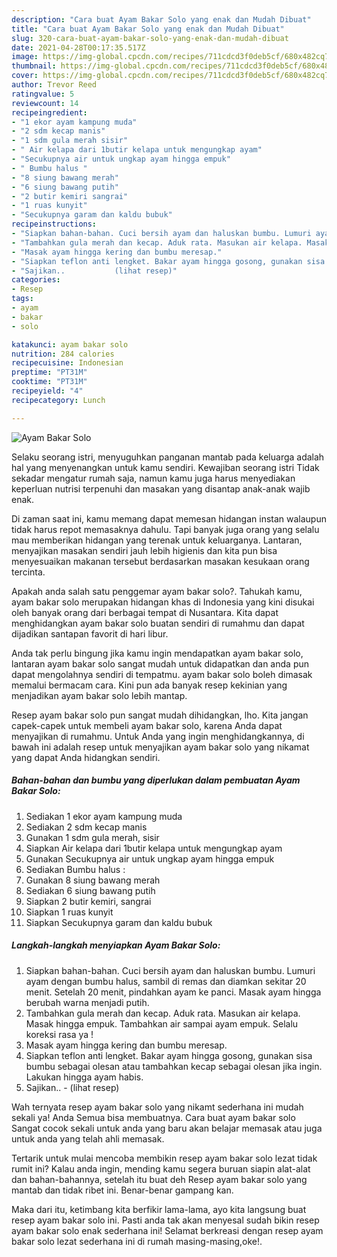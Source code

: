 ```yaml
---
description: "Cara buat Ayam Bakar Solo yang enak dan Mudah Dibuat"
title: "Cara buat Ayam Bakar Solo yang enak dan Mudah Dibuat"
slug: 320-cara-buat-ayam-bakar-solo-yang-enak-dan-mudah-dibuat
date: 2021-04-28T00:17:35.517Z
image: https://img-global.cpcdn.com/recipes/711cdcd3f0deb5cf/680x482cq70/ayam-bakar-solo-foto-resep-utama.jpg
thumbnail: https://img-global.cpcdn.com/recipes/711cdcd3f0deb5cf/680x482cq70/ayam-bakar-solo-foto-resep-utama.jpg
cover: https://img-global.cpcdn.com/recipes/711cdcd3f0deb5cf/680x482cq70/ayam-bakar-solo-foto-resep-utama.jpg
author: Trevor Reed
ratingvalue: 5
reviewcount: 14
recipeingredient:
- "1 ekor ayam kampung muda"
- "2 sdm kecap manis"
- "1 sdm gula merah sisir"
- " Air kelapa dari 1butir kelapa untuk mengungkap ayam"
- "Secukupnya air untuk ungkap ayam hingga empuk"
- " Bumbu halus "
- "8 siung bawang merah"
- "6 siung bawang putih"
- "2 butir kemiri sangrai"
- "1 ruas kunyit"
- "Secukupnya garam dan kaldu bubuk"
recipeinstructions:
- "Siapkan bahan-bahan. Cuci bersih ayam dan haluskan bumbu. Lumuri ayam dengan bumbu halus, sambil di remas dan diamkan sekitar 20 menit. Setelah 20 menit, pindahkan ayam ke panci. Masak ayam hingga berubah warna menjadi putih."
- "Tambahkan gula merah dan kecap. Aduk rata. Masukan air kelapa. Masak hingga empuk. Tambahkan air sampai ayam empuk. Selalu koreksi rasa ya !"
- "Masak ayam hingga kering dan bumbu meresap."
- "Siapkan teflon anti lengket. Bakar ayam hingga gosong, gunakan sisa bumbu sebagai olesan atau tambahkan kecap sebagai olesan jika ingin. Lakukan hingga ayam habis."
- "Sajikan..           (lihat resep)"
categories:
- Resep
tags:
- ayam
- bakar
- solo

katakunci: ayam bakar solo 
nutrition: 284 calories
recipecuisine: Indonesian
preptime: "PT31M"
cooktime: "PT31M"
recipeyield: "4"
recipecategory: Lunch

---
```



![Ayam Bakar Solo](https://img-global.cpcdn.com/recipes/711cdcd3f0deb5cf/680x482cq70/ayam-bakar-solo-foto-resep-utama.jpg)

Selaku seorang istri, menyuguhkan panganan mantab pada keluarga adalah hal yang menyenangkan untuk kamu sendiri. Kewajiban seorang istri Tidak sekadar mengatur rumah saja, namun kamu juga harus menyediakan keperluan nutrisi terpenuhi dan masakan yang disantap anak-anak wajib enak.

Di zaman  saat ini, kamu memang dapat memesan hidangan instan walaupun tidak harus repot memasaknya dahulu. Tapi banyak juga orang yang selalu mau memberikan hidangan yang terenak untuk keluarganya. Lantaran, menyajikan masakan sendiri jauh lebih higienis dan kita pun bisa menyesuaikan makanan tersebut berdasarkan masakan kesukaan orang tercinta. 



Apakah anda salah satu penggemar ayam bakar solo?. Tahukah kamu, ayam bakar solo merupakan hidangan khas di Indonesia yang kini disukai oleh banyak orang dari berbagai tempat di Nusantara. Kita dapat menghidangkan ayam bakar solo buatan sendiri di rumahmu dan dapat dijadikan santapan favorit di hari libur.

Anda tak perlu bingung jika kamu ingin mendapatkan ayam bakar solo, lantaran ayam bakar solo sangat mudah untuk didapatkan dan anda pun dapat mengolahnya sendiri di tempatmu. ayam bakar solo boleh dimasak memalui bermacam cara. Kini pun ada banyak resep kekinian yang menjadikan ayam bakar solo lebih mantap.

Resep ayam bakar solo pun sangat mudah dihidangkan, lho. Kita jangan capek-capek untuk membeli ayam bakar solo, karena Anda dapat menyajikan di rumahmu. Untuk Anda yang ingin menghidangkannya, di bawah ini adalah resep untuk menyajikan ayam bakar solo yang nikamat yang dapat Anda hidangkan sendiri.

<!--inarticleads1-->

##### Bahan-bahan dan bumbu yang diperlukan dalam pembuatan Ayam Bakar Solo:

1. Sediakan 1 ekor ayam kampung muda
1. Sediakan 2 sdm kecap manis
1. Gunakan 1 sdm gula merah, sisir
1. Siapkan  Air kelapa dari 1butir kelapa untuk mengungkap ayam
1. Gunakan Secukupnya air untuk ungkap ayam hingga empuk
1. Sediakan  Bumbu halus :
1. Gunakan 8 siung bawang merah
1. Sediakan 6 siung bawang putih
1. Siapkan 2 butir kemiri, sangrai
1. Siapkan 1 ruas kunyit
1. Siapkan Secukupnya garam dan kaldu bubuk




<!--inarticleads2-->

##### Langkah-langkah menyiapkan Ayam Bakar Solo:

1. Siapkan bahan-bahan. Cuci bersih ayam dan haluskan bumbu. Lumuri ayam dengan bumbu halus, sambil di remas dan diamkan sekitar 20 menit. Setelah 20 menit, pindahkan ayam ke panci. Masak ayam hingga berubah warna menjadi putih.
1. Tambahkan gula merah dan kecap. Aduk rata. Masukan air kelapa. Masak hingga empuk. Tambahkan air sampai ayam empuk. Selalu koreksi rasa ya !
1. Masak ayam hingga kering dan bumbu meresap.
1. Siapkan teflon anti lengket. Bakar ayam hingga gosong, gunakan sisa bumbu sebagai olesan atau tambahkan kecap sebagai olesan jika ingin. Lakukan hingga ayam habis.
1. Sajikan.. -           (lihat resep)




Wah ternyata resep ayam bakar solo yang nikamt sederhana ini mudah sekali ya! Anda Semua bisa membuatnya. Cara buat ayam bakar solo Sangat cocok sekali untuk anda yang baru akan belajar memasak atau juga untuk anda yang telah ahli memasak.

Tertarik untuk mulai mencoba membikin resep ayam bakar solo lezat tidak rumit ini? Kalau anda ingin, mending kamu segera buruan siapin alat-alat dan bahan-bahannya, setelah itu buat deh Resep ayam bakar solo yang mantab dan tidak ribet ini. Benar-benar gampang kan. 

Maka dari itu, ketimbang kita berfikir lama-lama, ayo kita langsung buat resep ayam bakar solo ini. Pasti anda tak akan menyesal sudah bikin resep ayam bakar solo enak sederhana ini! Selamat berkreasi dengan resep ayam bakar solo lezat sederhana ini di rumah masing-masing,oke!.

